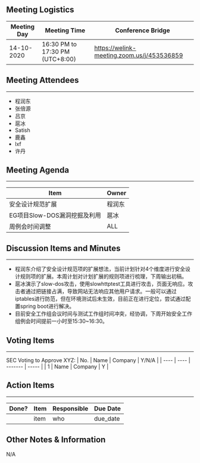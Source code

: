 ## Meeting Logistics

| Meeting Day | Meeting Time                    | Conference Bridge                          |
| ----------- | ------------------------------- | ------------------------------------------ |
| 14-10-2020  | 16:30 PM to 17:30 PM (UTC+8:00) | https://welink-meeting.zoom.us/j/453536859 |

## Meeting Attendees
** **
- 程润东
- 张倍源
- 吕京
- 扈冰
- Satish
- 鹿鑫
- lxf
- 许丹

## Meeting Agenda

** **
| Item                               | Owner  |
| ---------------------------------- | ------ |
| 安全设计规范扩展                     | 程润东  |
| EG项目Slow-DOS漏洞挖掘及利用         | 扈冰    |
| 周例会时间调整                       | ALL    |


## Discussion Items and Minutes

** **
- 程润东介绍了安全设计规范项的扩展想法，当前计划针对4个维度进行安全设计规则项的扩展。本周计划对计划扩展的规则项进行梳理，下周输出初稿。
- 扈冰演示了slow-dos攻击，使用slowhttptest工具进行攻击，页面无响应。攻击者通过把链接占满，导致网站无法响应其他用户请求。一般可以通过iptables进行防范，但在环境测试后未生效，目前正在进行定位，尝试通过配置spring boot进行解决。
- 目前安全工作组会议时间与测试工作组时间冲突，经协调，下周开始安全工作组例会时间提前一小时至15:30~16:30。

## Voting Items

** **
SEC Voting to Approve XYZ:
| No.  | Name | Company | Y/N/A |
| ---- | ---- | ------- | ----- |
| 1    | Name | Company | Y     |

## Action Items
** **
| Done? | Item | Responsible | Due Date |
| ----- | ---- | ----------- | -------- |
|       | item | who         | due_date |

## Other Notes & Information
N/A